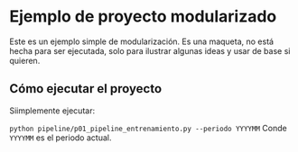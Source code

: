 # Ejemplo de proyecto modularizado

Este es un ejemplo simple de modularización. Es una maqueta, no está hecha para ser ejecutada, solo para ilustrar algunas ideas y usar de base si quieren.

## Cómo ejecutar el proyecto

Siimplemente ejecutar:

`python pipeline/p01_pipeline_entrenamiento.py --periodo YYYYMM` Conde `YYYYMM` es el periodo actual.




